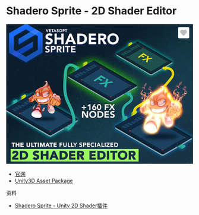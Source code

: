 # Shadero Sprite - 2D Shader Editor

![](images/2019_03_29_shadero_sprite/logo.png)

 * [官网][1]
 * [Unity3D Asset Package][2]

资料

 * [Shadero Sprite - Unity 2D Shader插件][3]

[1]:https://forum.vetasoft.store/category/6/shadero-sprite
[2]:https://assetstore.unity.com/packages/tools/visual-scripting/shadero-sprite-2d-shader-editor-97406
[3]:https://mp.weixin.qq.com/s?__biz=MzUxMTk5MTI5Nw==&mid=2247484073&idx=1&sn=139a257866e8ef69064167fc877b2dfb&chksm=f96a09c7ce1d80d1b3b18e1d3ffe348cd1d305ebd26ea8d3dfd0795ae7d9616f357b0b7640ae&mpshare=1&scene=1&srcid=0219asWCN3XqhyLMWWvgX2er&key=9df2932afa316d195b3df79a6252052f626da27aabbe5303282346f13fcb8565c90bc80f4346b6d1ea1a9f3edd0788defc64f39cd3fc147aa76f5e5042a3d5a7f261aee5b8536fce90f3d75f56d5c929&ascene=1&uin=MTgzNzQ3MDAw&devicetype=Windows+10&version=62060739&lang=zh_CN&pass_ticket=JJ4B7m57Yb3GDIw2%2BGOm4rnW0QZ4qgbziqfK3ngkjns%3D
